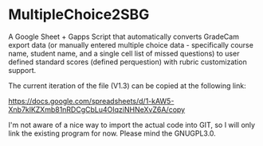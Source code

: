 # MultipleChoice2SBG
A Google Sheet + Gapps Script that automatically converts GradeCam export data (or manually entered multiple choice data - specifically course name, student name, and a single cell list of missed questions) to user defined standard scores (defined perquestion) with rubric customization support.


The current iteration of the file (V1.3) can be copied at the following link:

https://docs.google.com/spreadsheets/d/1-kAW5-Xnb7klKZXmb81nRDCgCbLu4OIqziNHNeXvZ6A/copy

I'm not aware of a nice way to import the actual code into GIT, so I will only link the existing program for now. Please mind the GNUGPL3.0.
